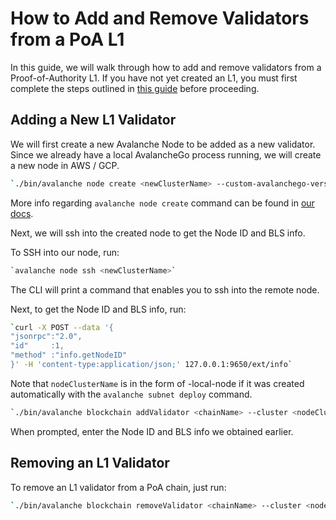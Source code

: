 # How to Add and Remove Validators from a PoA L1

In this guide, we will walk through how to add and remove validators from a Proof-of-Authority L1. If you have not yet created an L1, you must first complete the steps outlined in [this guide](/guides/deploy-sovereign-poa-l1.md) before proceeding.

## Adding a New L1 Validator

We will first create a new Avalanche Node to be added as a new validator. Since we already have
a local AvalancheGo process running, we will create a new node in AWS / GCP.

```zsh
`./bin/avalanche node create <newClusterName> --custom-avalanchego-version=v1.12.0-initial-poc.6 --etna-devnet`
```

More info regarding `avalanche node create` command can be found in [our docs](https://docs.avax.network/tooling/create-avalanche-nodes/run-validators-aws).

Next, we will ssh into the created node to get the Node ID and BLS info.

To SSH into our node, run:

```zsh
`avalanche node ssh <newClusterName>`
```

The CLI will print a command that enables you to ssh into the remote node.

Next, to get the Node ID and BLS info, run:

```zsh
`curl -X POST --data '{
"jsonrpc":"2.0",
"id"     :1,
"method" :"info.getNodeID"
}' -H 'content-type:application/json;' 127.0.0.1:9650/ext/info`
```

Note that `nodeClusterName` is in the form of <chainName>-local-node if it was created automatically with the `avalanche subnet deploy` command.

```zsh
`./bin/avalanche blockchain addValidator <chainName> --cluster <nodeClusterName>`
```

When prompted, enter the Node ID and BLS info we obtained earlier.

## Removing an L1 Validator

To remove an L1 validator from a PoA chain, just run:

```zsh
`./bin/avalanche blockchain removeValidator <chainName> --cluster <nodeClusterName>`
```

